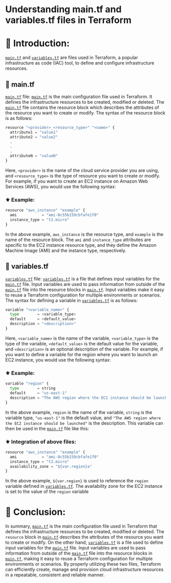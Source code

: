 # Understanding main.tf and variables.tf files in Terraform

# 📍 Introduction:

[`main.tf`](http://main.tf) and [`variables.tf`](http://variables.tf) are files used in Terraform, a popular infrastructure as code (IAC) tool, to define and configure infrastructure resources.

## 🔹 main.tf

[`main.tf`](http://main.tf) file: [`main.tf`](http://main.tf) is the main configuration file used in Terraform. It defines the infrastructure resources to be created, modified or deleted. The [`main.tf`](http://main.tf) file contains the resource block which describes the attributes of the resource you want to create or modify. The syntax of the resource block is as follows:

```python
resource "<provider>_<resource_type>" "<name>" {
  attribute1 = "value1"
  attribute2 = "value2"
  .
  .
  .
  attributeN = "valueN"
}
```

Here, `<provider>` is the name of the cloud service provider you are using, and `<resource_type>` is the type of resource you want to create or modify. For example, if you want to create an EC2 instance on Amazon Web Services (AWS), you would use the following syntax:

### ⚜ Example:

```python
resource "aws_instance" "example" {
  ami           = "ami-0c55b159cbfafe1f0"
  instance_type = "t2.micro"
}
```

In the above example, `aws_instance` is the resource type, and `example` is the name of the resource block. The `ami` and `instance_type` attributes are specific to the EC2 instance resource type, and they define the Amazon Machine Image (AMI) and the instance type, respectively.

## 🔹 variables.tf

[`variables.tf`](http://variables.tf) file: [`variables.tf`](http://variables.tf) is a file that defines input variables for the [`main.tf`](http://main.tf) file. Input variables are used to pass information from outside of the [`main.tf`](http://main.tf) file into the resource blocks in [`main.tf`](http://main.tf). Input variables make it easy to reuse a Terraform configuration for multiple environments or scenarios. The syntax for defining a variable in [`variables.tf`](http://variables.tf) is as follows:

```python
variable "<variable_name>" {
  type        = <variable_type>
  default     = <default_value>
  description = "<description>"
}
```

Here, `<variable_name>` is the name of the variable, `<variable_type>` is the type of the variable, `<default_value>` is the default value for the variable, and `<description>` is an optional description of the variable. For example, if you want to define a variable for the region where you want to launch an EC2 instance, you would use the following syntax:

### ⚜ Example:

```python
variable "region" {
  type        = string
  default     = "us-east-1"
  description = "The AWS region where the EC2 instance should be launched"
}
```

In the above example, `region` is the name of the variable, `string` is the variable type, `"us-east-1"` is the default value, and `"The AWS region where the EC2 instance should be launched"` is the description. This variable can then be used in the [`main.tf`](http://main.tf) file like this:

### ⚜ Integration of above files:

```python
resource "aws_instance" "example" {
  ami           = "ami-0c55b159cbfafe1f0"
  instance_type = "t2.micro"
  availability_zone = "${var.region}a"
}
```

In the above example, `${var.region}` is used to reference the `region` variable defined in [`variables.tf`](http://variables.tf). The availability zone for the EC2 instance is set to the value of the `region` variable

# 📍 Conclusion:

In summary, [`main.tf`](http://main.tf) is the main configuration file used in Terraform that defines the infrastructure resources to be created, modified or deleted. The `resource` block in [`main.tf`](http://main.tf) describes the attributes of the resource you want to create or modify. On the other hand, [`variables.tf`](http://variables.tf) is a file used to define input variables for the [`main.tf`](http://main.tf) file. Input variables are used to pass information from outside of the [`main.tf`](http://main.tf) file into the resource blocks in [`main.tf`](http://main.tf), making it easy to reuse a Terraform configuration for multiple environments or scenarios. By properly utilizing these two files, Terraform can efficiently create, manage and provision cloud infrastructure resources in a repeatable, consistent and reliable manner.